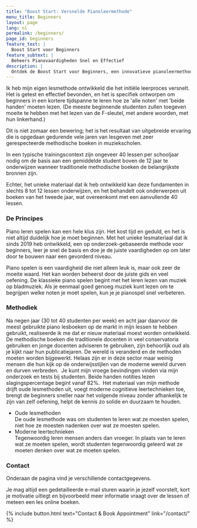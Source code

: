 ```yaml
---
title: "Boost Start: Versnelde Pianoleermethode"
menu_title: Beginners
layout: page
lang: nl
permalink: /beginners/
page_id: beginners
feature_text: |
  Boost Start voor Beginners
feature_subtext: |
  Beheers Pianovaardigheden Snel en Effectief
description: |
  Ontdek de Boost Start voor Beginners, een innovatieve pianoleermethode waarmee studenten in slechts 8-12 lessen noten kunnen lezen met beide handen. Ervaar moderne cognitieve leertechnieken ontworpen om je piano-opleiding te versnellen en sneller vaardigheden op professioneel niveau te bereiken. #PianoLeren #BoostStart
---
```


Ik heb mijn eigen lesmethode ontwikkeld die het initiële leerproces versnelt. Het is getest en effectief bevonden, en het is specifiek ontworpen om beginners in een kortere tijdspanne te leren hoe ze 'alle noten' met 'beide handen' moeten lezen. (De meeste beginnende studenten zullen toegeven moeite te hebben met het lezen van de F-sleutel, met andere woorden, met hun linkerhand.)

Dit is niet zomaar een bewering; het is het resultaat van uitgebreide ervaring die is opgedaan gedurende vele jaren van lesgeven met zeer gerespecteerde methodische boeken in muziekscholen.

In een typische trainingscontext zijn ongeveer 40 lessen per schooljaar nodig om de basis aan een gemiddelde student boven de 12 jaar te onderwijzen wanneer traditionele methodische boeken de belangrijkste bronnen zijn.

Echter, het unieke materiaal dat ik heb ontwikkeld kan deze fundamenten in slechts 8 tot 12 lessen onderwijzen, en het behandelt ook onderwerpen uit boeken van het tweede jaar, wat overeenkomt met een aanvullende 40 lessen.


### De Principes

Piano leren spelen kan een hele klus zijn. Het kost tijd en geduld, en het is niet altijd duidelijk hoe je moet beginnen.
Met het unieke lesmateriaal dat ik sinds 2019 heb ontwikkeld, een op onderzoek-gebaseerde methode voor beginners, leer je snel de basis en doe je de juiste vaardigheden op om later door te bouwen naar een gevorderd niveau.

Piano spelen is een vaardigheid die niet alleen leuk is, maar ook zeer de moeite waard. Het kan worden beheerst door de juiste gids en veel oefening. De klassieke piano spelen begint met het leren lezen van muziek op bladmuziek. Als je eenmaal goed genoeg muziek kunt lezen om te begrijpen welke noten je moet spelen, kun je je pianospel snel verbeteren.

### Methodiek

Na negen jaar (30 tot 40 studenten per week) en acht jaar daarvoor de meest gebruikte piano lesboeken op de markt in mijn lessen te hebben gebruikt, realiseerde ik me dat er nieuw materiaal moest worden ontwikkeld. De methodische boeken die traditionele docenten in veel conservatoria gebruiken en jonge docenten adviseren te gebruiken, zijn behoorlijk oud als je kijkt naar hun publicatiejaren. De wereld is veranderd en de methoden moeten worden bijgewerkt. Helaas zijn er in deze sector maar weinig mensen die hun kijk op de onderwijsstijlen van de moderne wereld durven en durven verbreden.
​
​Je kunt mijn vroege bevindingen vinden via mijn onderzoek en tests bij studenten. Beide handen notities lezen slagingspercentage begint vanaf 82%.
​
Het materiaal van mijn methode drijft oude lesmethoden uit, voegt moderne cognitieve leertechnieken toe, brengt de beginners sneller naar het volgende niveau zonder afhankelijk te zijn van zelf oefening, helpt de kennis zo solide en duurzaam te houden.

- Oude lesmethoden <br>
De oude lesmethode was om studenten te leren wat ze moesten spelen, niet hoe ze moesten nadenken over wat ze moesten spelen.
- Moderne leertechnieken <br>
Tegenwoordig leren mensen anders dan vroeger. In plaats van te leren wat ze moeten spelen, wordt studenten tegenwoordig geleerd wat ze moeten denken over wat ze moeten spelen.

### Contact

Onderaan de pagina vind je verschillende contactgegevens.

Je mag altijd een gedetailleerde e-mail sturen waarin je jezelf voorstelt, kort je motivatie uitlegt en bijvoorbeeld meer informatie vraagt over de lessen of meteen een les online boeken.

{% include button.html text="Contact & Book Appointment" link="/contact/" %} 